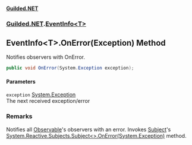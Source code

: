 
#### [Guilded.NET](Guilded_NET 'Guilded_NET')
### [Guilded.NET](Guilded_NET#Guilded_NET 'Guilded.NET').[EventInfo&lt;T&gt;](EventInfo_T_ 'Guilded.NET.EventInfo&lt;T&gt;')
## EventInfo&lt;T&gt;.OnError(Exception) Method
Notifies observers with OnError.  
```csharp
public void OnError(System.Exception exception);
```

#### Parameters
<a name='Guilded_NET_EventInfo_T__OnError(System_Exception)_exception'></a>
`exception` [System.Exception](https://docs.microsoft.com/en-us/dotnet/api/System.Exception 'System.Exception')  
The next received exception/error
  
### Remarks
Notifies all [Observable](EventInfo_T__Observable 'Guilded.NET.EventInfo&lt;T&gt;.Observable')'s observers with an error. Invokes [Subject](EventInfo_T__Subject 'Guilded.NET.EventInfo&lt;T&gt;.Subject')'s [System.Reactive.Subjects.Subject&lt;&gt;.OnError(System.Exception)](https://docs.microsoft.com/en-us/dotnet/api/System.Reactive.Subjects.Subject-1.OnError#System_Reactive_Subjects_Subject_1_OnError_System_Exception_ 'System.Reactive.Subjects.Subject`1.OnError(System.Exception)') method.
